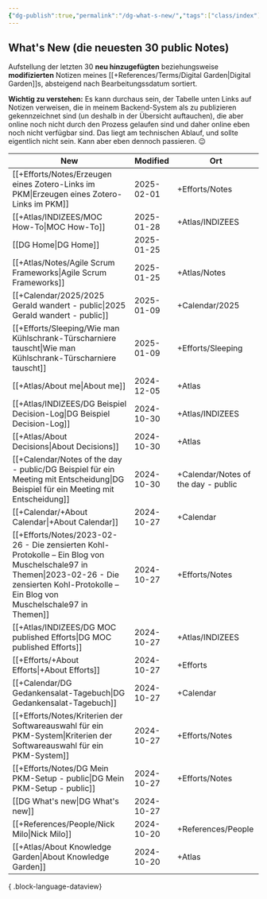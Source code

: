 ```yaml
---
{"dg-publish":true,"permalink":"/dg-what-s-new/","tags":["class/index"]}
---
```


## What's New (die neuesten 30 public Notes)
Aufstellung der letzten 30 **neu hinzugefügten** beziehungsweise **modifizierten** Notizen meines [[+References/Terms/Digital Garden\|Digital Garden]]s, absteigend nach Bearbeitungssdatum sortiert. 

**Wichtig zu verstehen:** Es kann durchaus sein, der Tabelle unten Links auf Notizen verweisen, die in meinem Backend-System als zu publizieren gekennzeichnet sind (un deshalb in der Übersicht auftauchen), die aber  online noch nicht durch den Prozess gelaufen sind und daher online eben noch nicht verfügbar sind. 
Das liegt am technischen Ablauf, und sollte eigentlich nicht sein. Kann aber eben dennoch passieren. 😉 


| New                                                                                                                                                                                              | Modified    | Ort                                 |
| ------------------------------------------------------------------------------------------------------------------------------------------------------------------------------------------------ | ----------- | ----------------------------------- |
| [[+Efforts/Notes/Erzeugen eines Zotero-Links im PKM\|Erzeugen eines Zotero-Links im PKM]]                                                                                                     | 2025-02-01  | +Efforts/Notes                      |
| [[+Atlas/INDIZEES/MOC How-To\|MOC How-To]]                                                                                                                                                    | 2025-01-28  | +Atlas/INDIZEES                     |
| [[DG Home\|DG Home]]                                                                                                                                                                          | 2025-01-25  |                                     |
| [[+Atlas/Notes/Agile Scrum Frameworks\|Agile Scrum Frameworks]]                                                                                                                               | 2025-01-25  | +Atlas/Notes                        |
| [[+Calendar/2025/2025 Gerald wandert - public\|2025 Gerald wandert - public]]                                                                                                                 | 2025-01-09  | +Calendar/2025                      |
| [[+Efforts/Sleeping/Wie man Kühlschrank-Türscharniere tauscht\|Wie man Kühlschrank-Türscharniere tauscht]]                                                                                    | 2025-01-09  | +Efforts/Sleeping                   |
| [[+Atlas/About me\|About me]]                                                                                                                                                                 | 2024-12-05  | +Atlas                              |
| [[+Atlas/INDIZEES/DG Beispiel Decision-Log\|DG Beispiel Decision-Log]]                                                                                                                        | 2024-10-30  | +Atlas/INDIZEES                     |
| [[+Atlas/About Decisions\|About Decisions]]                                                                                                                                                   | 2024-10-30  | +Atlas                              |
| [[+Calendar/Notes of the day - public/DG Beispiel für ein Meeting mit Entscheidung\|DG Beispiel für ein Meeting mit Entscheidung]]                                                            | 2024-10-30  | +Calendar/Notes of the day - public |
| [[+Calendar/+About Calendar\|+About Calendar]]                                                                                                                                                | 2024-10-27  | +Calendar                           |
| [[+Efforts/Notes/2023-02-26 - Die zensierten Kohl-Protokolle – Ein Blog von Muschelschale97 in Themen\|2023-02-26 - Die zensierten Kohl-Protokolle – Ein Blog von Muschelschale97 in Themen]] | 2024-10-27  | +Efforts/Notes                      |
| [[+Atlas/INDIZEES/DG MOC published Efforts\|DG MOC published Efforts]]                                                                                                                        | 2024-10-27  | +Atlas/INDIZEES                     |
| [[+Efforts/+About Efforts\|+About Efforts]]                                                                                                                                                   | 2024-10-27  | +Efforts                            |
| [[+Calendar/DG Gedankensalat-Tagebuch\|DG Gedankensalat-Tagebuch]]                                                                                                                            | 2024-10-27  | +Calendar                           |
| [[+Efforts/Notes/Kriterien der Softwareauswahl für ein PKM-System\|Kriterien der Softwareauswahl für ein PKM-System]]                                                                         | 2024-10-27  | +Efforts/Notes                      |
| [[+Efforts/Notes/DG Mein PKM-Setup - public\|DG Mein PKM-Setup - public]]                                                                                                                     | 2024-10-27  | +Efforts/Notes                      |
| [[DG What's new\|DG What's new]]                                                                                                                                                              | 2024-10-27  |                                     |
| [[+References/People/Nick Milo\|Nick Milo]]                                                                                                                                                   | 2024-10-20  | +References/People                  |
| [[+Atlas/About Knowledge Garden\|About Knowledge Garden]]                                                                                                                                     | 2024-10-20  | +Atlas                              |

{ .block-language-dataview}


